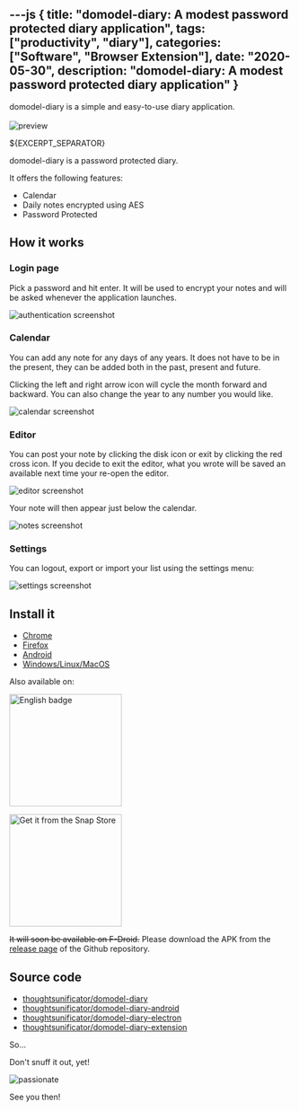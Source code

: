 ---js
{
	title: "domodel-diary: A modest password protected diary application",
	tags: ["productivity", "diary"],
	categories: ["Software", "Browser Extension"],
	date: "2020-05-30",
	description: "domodel-diary: A modest password protected diary application"
}
---
domodel-diary is a simple and easy-to-use diary application.
<br><br>
<img alt="preview" src="/image/preview.gif">
<!--more--> ${EXCERPT_SEPARATOR}
<div class="excerpt_separator"></div>

domodel-diary is a password protected diary.

It offers the following features:

- Calendar
- Daily notes encrypted using AES
- Password Protected

## How it works

### Login page

Pick a password and hit enter. It will be used to encrypt your notes and will be asked whenever the application launches.

<img alt="authentication screenshot" src="/image/screenshot-auth.png">

### Calendar

You can add any note for any days of any years. It does not have to be in the present, they can be added both in the past, present and future.

Clicking the left and right arrow icon will cycle the month forward and backward.
You can also change the year to any number you would like.

<img alt="calendar screenshot" src="/image/screenshot-calendar.png">

### Editor

You can post your note by clicking the disk icon or exit by clicking the red cross icon.
If you decide to exit the editor, what you wrote will be saved an available next time your re-open the editor.

<img alt="editor screenshot" src="/image/screenshot-editor.png">

Your note will then appear just below the calendar.

<img alt="notes screenshot" src="/image/screenshot-notes.png">

### Settings

You can logout, export or import your list using the settings menu:

<img alt="settings screenshot" src="/image/screenshot-settings.png">

## Install it

- [Chrome](https://chrome.google.com/webstore/detail/domodel-diary/hncoaagegcdnajffjpkldhfceipfgnnf?hl=en)
- [Firefox](https://addons.mozilla.org/en-US/firefox/addon/domodel-diary/)
- [Android](https://play.google.com/store/apps/details?id=com.thoughtsunificator.domodeldiary)
- [Windows/Linux/MacOS](https://www.electronjs.org/apps/domodel-diary)

Also available on:

[<img width="200" src='/image/English_get.png' alt='English badge'/>](//www.microsoft.com/store/apps/9NHLT1HFB4T7?cid=storebadge&ocid=badge)

[<img width="200" alt="Get it from the Snap Store" src="https://snapcraft.io/static/images/badges/en/snap-store-black.svg">](https://snapcraft.io/domodel-diary-electron)

~~It will soon be available on F-Droid.~~ Please download the APK from the [release page](https://github.com/thoughtsunificator/domodel-diary-android/releases/) of the Github repository.

## Source code

- [thoughtsunificator/domodel-diary](https://github.com/thoughtsunificator/domodel-diary)
- [thoughtsunificator/domodel-diary-android](https://github.com/thoughtsunificator/domodel-diary-android)
- [thoughtsunificator/domodel-diary-electron](https://github.com/thoughtsunificator/domodel-diary-electron)
- [thoughtsunificator/domodel-diary-extension](https://github.com/thoughtsunificator/domodel-diary-extension)

So...

Don't snuff it out, yet!

<img alt="passionate" src="/image/tumblr_mx6tljofLI1suvynno1_500.gif">

See you then!
